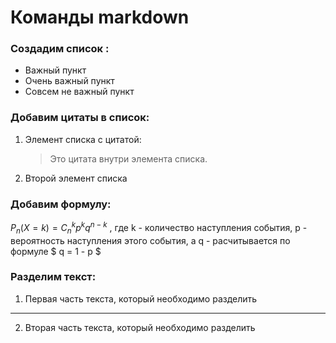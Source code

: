 # Команды markdown

### Создадим список :
* Важный пункт
* Очень важный пункт
* Совсем не важный пункт

### Добавим цитаты в список:

1. Элемент списка с цитатой:

    > Это цитата
    > внутри элемента списка.

 2. Второй элемент списка


### Добавим формулу:

 $P_n (X = k) = C_n^kp^kq^{n-k}$ , где k - количество наступления события, p - вероятность наступления этого события, а q - расчитывается по формуле $ q = 1 - p $

### Разделим текст:
1. Первая часть текста, который необходимо разделить
***
2. Вторая часть текста, который необходимо разделить